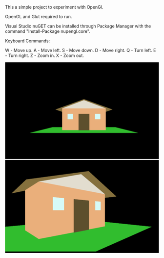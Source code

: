 This a simple project to experiment with OpenGl.

OpenGL and Glut required to run.

Visual Studio nuGET can be installed through Package Manager with the command "Install-Package nupengl.core".

Keyboard Commands: 

W - Move up. 
A - Move left.
S - Move down.
D - Move right.
Q - Turn left. 
E - Turn right.
Z - Zoom in.
X - Zoom out.

![GitHub Logo](/1.png)
![GitHub Logo](/3.png)
